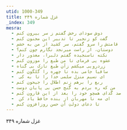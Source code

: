 ```yaml
---
utid: 1000-349
title: غزل شماره ۳۴۹
_index: 349
mesra:
  - دوش سودای رخش گفتم ز سر بیرون کنم
  - گفت کو زنجیر تا تدبیر این مجنون کنم
  - قامتش را سرو گفتم، سر کشید از من به خشم
  - دوستان، از راست میرنجد نگارم چون کنم؟
  - نکته ناسنجیده گفتم دلبرا، معذور دار
  - عشوه یی فرمای تا من طبع را موزون کنم
  - زردرویی میکشم زآن طبع نازک بی گناه
  - ساقیا جامی بده تا چهره را گلگون کنم
  - ‌ ای نسیم منزل سلمی خدا را تا به کی
  - ربع را برهم زنم اطلال را جیحون کنم
  - من که ره بردم به گنج حسن بی پایان دوست
  - صد گدای همچو خود را بعد از این قارون کنم
  - ‌ ای مه نا مهربان از بنده حافظ یاد کن
  - تا دعای دولتِ آن حسن روزافزون کنم
---
```

غزل شماره ۳۴۹
